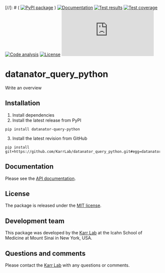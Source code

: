 [//]: # ( [![PyPI package](https://img.shields.io/pypi/v/datanator_query_python.svg)](https://pypi.python.org/pypi/datanator_query_python) )
[![Documentation](https://readthedocs.org/projects/datanator-query-python/badge/?version=latest)](https://docs.karrlab.org/datanator_query_python)
[![Test results](https://circleci.com/gh/KarrLab/datanator_query_python.svg?style=shield)](https://circleci.com/gh/KarrLab/datanator_query_python)
[![Test coverage](https://coveralls.io/repos/github/KarrLab/datanator_query_python/badge.svg)](https://coveralls.io/github/KarrLab/datanator_query_python)
[![Code analysis](https://api.codeclimate.com/v1/badges/141d01cec991d17ed5ab/maintainability)](https://codeclimate.com/github/KarrLab/datanator_query_python)
[![License](https://img.shields.io/github/license/KarrLab/datanator_query_python.svg)](LICENSE)
![Analytics](https://ga-beacon.appspot.com/UA-86759801-1/datanator_query_python/README.md?pixel)

# datanator_query_python

Write an overview

## Installation

1. Install dependencies
2. Install the latest release from PyPI

```
pip install datanator-query-python
```

3. Install the latest revision from GitHub

```
pip install git+https://github.com/KarrLab/datanator_query_python.git#egg=datanator_query_python[all]
```

## Documentation

Please see the [API documentation](https://docs.karrlab.org/datanator_query_python).

## License

The package is released under the [MIT license](LICENSE).

## Development team

This package was developed by the [Karr Lab](https://www.karrlab.org) at the Icahn School of Medicine at Mount Sinai in New York, USA.

## Questions and comments

Please contact the [Karr Lab](mailto:info@karrlab.org) with any questions or comments.
